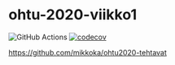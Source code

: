 # ohtu-2020-viikko1

![GitHub Actions](https://github.com/mikkoka/ohtu-2020-viikko1/workflows/Java%20CI%20with%20Gradle/badge.svg)
[![codecov](https://codecov.io/gh/mikkoka/ohtu-2020-viikko1/branch/main/graph/badge.svg?token=1AA8G8JMHC)](undefined)

https://github.com/mikkoka/ohtu2020-tehtavat

